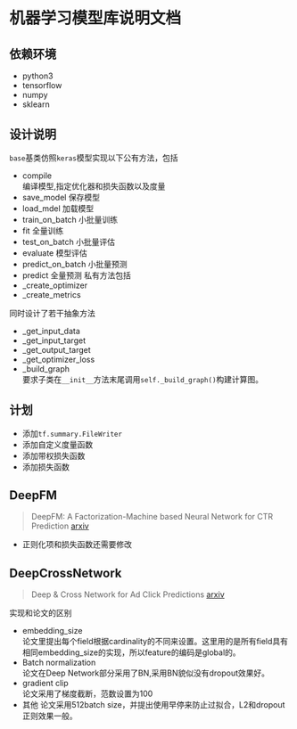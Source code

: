 # 机器学习模型库说明文档
## 依赖环境
 - python3
 - tensorflow
 - numpy
 - sklearn
## 设计说明
`base`基类仿照`keras`模型实现以下公有方法，包括
- compile  
  编译模型,指定优化器和损失函数以及度量
- save_model 保存模型
- load_mdel 加载模型
- train_on_batch 小批量训练
- fit 全量训练
- test_on_batch 小批量评估
- evaluate 模型评估
- predict_on_batch 小批量预测
- predict 全量预测
私有方法包括
- _create_optimizer
- _create_metrics  

同时设计了若干抽象方法
- _get_input_data
- _get_input_target
- _get_output_target
- _get_optimizer_loss
- _build_graph  
要求子类在`__init__`方法末尾调用`self._build_graph()`构建计算图。

## 计划
- 添加`tf.summary.FileWriter`
- 添加自定义度量函数
- 添加带权损失函数
- 添加损失函数

## DeepFM
>DeepFM: A Factorization-Machine based Neural Network for CTR Prediction [arxiv](https://arxiv.org/abs/1703.04247)
- 正则化项和损失函数还需要修改

## DeepCrossNetwork
> Deep & Cross Network for Ad Click Predictions [arxiv](https://arxiv.org/abs/1708.05123)

实现和论文的区别
- embedding_size  
论文里提出每个field根据cardinality的不同来设置。这里用的是所有field具有相同embedding_size的实现，所以feature的编码是global的。
- Batch normalization  
论文在Deep Network部分采用了BN,采用BN貌似没有dropout效果好。
- gradient clip  
论文采用了梯度截断，范数设置为100
- 其他
论文采用512batch size，并提出使用早停来防止过拟合，L2和dropout正则效果一般。